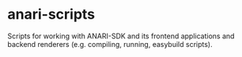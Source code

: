 # anari-scripts
Scripts for working with ANARI-SDK and its frontend applications and backend renderers (e.g. compiling, running, easybuild scripts). 

